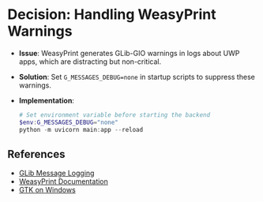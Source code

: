 # Decision: Handling WeasyPrint Warnings

- **Issue**: WeasyPrint generates GLib-GIO warnings in logs about UWP apps, which are distracting but non-critical.

- **Solution**: Set `G_MESSAGES_DEBUG=none` in startup scripts to suppress these warnings.

- **Implementation**:
  ```powershell
  # Set environment variable before starting the backend
  $env:G_MESSAGES_DEBUG="none"
  python -m uvicorn main:app --reload
  ```

## References

- [GLib Message Logging](https://docs.gtk.org/glib/logging.html)
- [WeasyPrint Documentation](https://doc.courtbouillon.org/weasyprint/stable/)
- [GTK on Windows](https://www.gtk.org/docs/installations/windows/) 